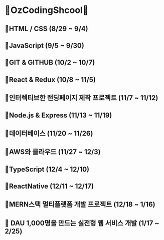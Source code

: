 # 🏫OzCodingShcool🏫

## 📁HTML / CSS (8/29 ~ 9/4)



## 📁JavaScript (9/5 ~ 9/30)



## 📁GIT & GITHUB (10/2 ~ 10/7)



## 📁React & Redux (10/8 ~ 11/5)



## 📁인터렉티브한 랜딩페이지 제작 프로젝트 (11/7 ~ 11/12)



## 📁Node.js & Express (11/13 ~ 11/19)



## 📁데이터베이스 (11/20 ~ 11/26)



## 📁AWS와 클라우드 (11/27 ~ 12/3)



## 📁TypeScript (12/4 ~ 12/10)



## 📁ReactNative (12/11 ~ 12/17)



## 📁MERN스택 멀티플랫폼 개발 프로젝트 (12/18 ~ 1/16)



## 📁 DAU 1,000명을 만드는 실전형 웹 서비스 개발 (1/17 ~ 2/25)